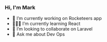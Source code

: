 ### Hi, I'm Mark

- 🚀 I’m currently working on Rocketeers app
- 👨🏻‍🚀 I’m currently learning React
- 👯 I’m looking to collaborate on Laravel
- 💬 Ask me about Dev Ops
